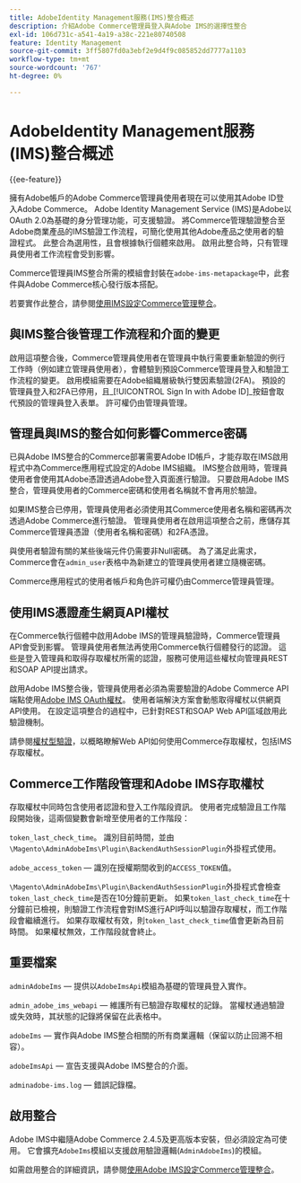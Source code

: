 ```yaml
---
title: AdobeIdentity Management服務(IMS)整合概述
description: 介紹Adobe Commerce管理員登入與Adobe IMS的選擇性整合
exl-id: 106d731c-a541-4a19-a38c-221e80740508
feature: Identity Management
source-git-commit: 3ff5807fd0a3ebf2e9d4f9c085852dd7777a1103
workflow-type: tm+mt
source-wordcount: '767'
ht-degree: 0%

---
```


# AdobeIdentity Management服務(IMS)整合概述

{{ee-feature}}

擁有Adobe帳戶的Adobe Commerce管理員使用者現在可以使用其Adobe ID登入Adobe Commerce。 Adobe Identity Management Service (IMS)是Adobe以OAuth 2.0為基礎的身分管理功能，可支援驗證。 將Commerce管理驗證整合至Adobe商業產品的IMS驗證工作流程，可簡化使用其他Adobe產品之使用者的驗證程式。 此整合為選用性，且會根據執行個體來啟用。 啟用此整合時，只有管理員使用者工作流程會受到影響。 

Commerce管理員IMS整合所需的模組會封裝在`adobe-ims-metapackage`中，此套件與Adobe Commerce核心發行版本搭配。

若要實作此整合，請參閱[使用IMS設定Commerce管理整合](./adobe-ims-config.md)。

## 與IMS整合後管理工作流程和介面的變更

啟用這項整合後，Commerce管理員使用者在管理員中執行需要重新驗證的例行工作時（例如建立管理員使用者），會體驗到預設Commerce管理員登入和驗證工作流程的變更。 啟用模組需要在Adobe組織層級執行雙因素驗證(2FA)。 預設的管理員登入和2FA已停用，且&#x200B;_[!UICONTROL Sign In with Adobe ID]_按鈕會取代預設的管理員登入表單。 許可權仍由管理員管理。

## 管理員與IMS的整合如何影響Commerce密碼

已與Adobe IMS整合的Commerce部署需要Adobe ID帳戶，才能存取在IMS啟用程式中為Commerce應用程式設定的Adobe IMS組織。  IMS整合啟用時，管理員使用者會使用其Adobe憑證透過Adobe登入頁面進行驗證。 只要啟用Adobe IMS整合，管理員使用者的Commerce密碼和使用者名稱就不會再用於驗證。

如果IMS整合已停用，管理員使用者必須使用其Commerce使用者名稱和密碼再次透過Adobe Commerce進行驗證。 管理員使用者在啟用這項整合之前，應儲存其Commerce管理員憑證（使用者名稱和密碼）和2FA憑證。

與使用者驗證有關的某些後端元件仍需要非Null密碼。 為了滿足此需求，Commerce會在`admin_user`表格中為新建立的管理員使用者建立隨機密碼。

Commerce應用程式的使用者帳戶和角色許可權仍由Commerce管理員管理。


## 使用IMS憑證產生網頁API權杖

在Commerce執行個體中啟用Adobe IMS的管理員驗證時，Commerce管理員API會受到影響。 管理員使用者無法再使用Commerce執行個體發行的認證。 這些是登入管理員和取得存取權杖所需的認證，服務可使用這些權杖向管理員REST和SOAP API提出請求。

啟用Adobe IMS整合後，管理員使用者必須為需要驗證的Adobe Commerce API端點使用[Adobe IMS OAuth權杖](https://developer.adobe.com/developer-console/docs/guides/authentication/OAuthIntegration/)。 使用者端解決方案會動態取得權杖以供網頁API使用。 在設定這項整合的過程中，已針對REST和SOAP Web API區域啟用此驗證機制。

請參閱[權杖型驗證](https://developer.adobe.com/commerce/webapi/get-started/authentication/gs-authentication-token/)，以概略瞭解Web API如何使用Commerce存取權杖，包括IMS存取權杖。

## Commerce工作階段管理和Adobe IMS存取權杖

存取權杖中同時包含使用者認證和登入工作階段資訊。 使用者完成驗證且工作階段開始後，這兩個變數會新增至使用者的工作階段：

`token_last_check_time`。 識別目前時間，並由`\Magento\AdminAdobeIms\Plugin\BackendAuthSessionPlugin`外掛程式使用。

`adobe_access_token` — 識別在授權期間收到的`ACCESS_TOKEN`值。

`\Magento\AdminAdobeIms\Plugin\BackendAuthSessionPlugin`外掛程式會檢查`token_last_check_time`是否在10分鐘前更新。 如果`token_last_check_time`在十分鐘前已檢視，則驗證工作流程會對IMS進行API呼叫以驗證存取權杖，而工作階段會繼續進行。 如果存取權杖有效，則`token_last_check_time`值會更新為目前時間。 如果權杖無效，工作階段就會終止。

## 重要檔案

`adminAdobeIms` — 提供以`AdobeImsApi`模組為基礎的管理員登入實作。

`admin_adobe_ims_webapi` — 維護所有已驗證存取權杖的記錄。 當權杖通過驗證或失效時，其狀態的記錄將保留在此表格中。

`adobeIms` — 實作與Adobe IMS整合相關的所有商業邏輯（保留以防止回溯不相容）。

`adobeImsApi` — 宣告支援與Adobe IMS整合的介面。

`adminadobe-ims.log` — 錯誤記錄檔。

## 啟用整合

Adobe IMS中繼隨Adobe Commerce 2.4.5及更高版本安裝，但必須設定為可使用。 它會擴充`AdobeIms`模組以支援啟用驗證邏輯(`AdminAdobeIms`)的模組。

如需啟用整合的詳細資訊，請參閱[使用Adobe IMS設定Commerce管理整合](./adobe-ims-config.md)。
